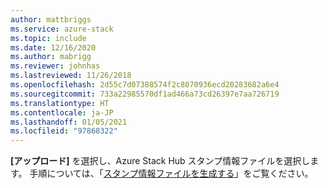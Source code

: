 ```yaml
---
author: mattbriggs
ms.service: azure-stack
ms.topic: include
ms.date: 12/16/2020
ms.author: mabrigg
ms.reviewer: johnhas
ms.lastreviewed: 11/26/2018
ms.openlocfilehash: 2d55c7d07388574f2c8070936ecd20283682a6e4
ms.sourcegitcommit: 733a22985570df1ad466a73cd26397e7aa726719
ms.translationtype: HT
ms.contentlocale: ja-JP
ms.lasthandoff: 01/05/2021
ms.locfileid: "97868322"
---
```

**[アップロード]** を選択し、Azure Stack Hub スタンプ情報ファイルを選択します。 手順については、「[スタンプ情報ファイルを生成する](../azure-stack-vaas-parameters.md#generate-the-stamp-information-file)」をご覧ください。